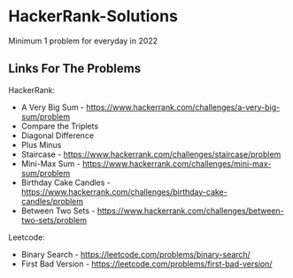 # HackerRank-Solutions

Minimum 1 problem for everyday in 2022

## Links For The Problems

HackerRank:
 * A Very Big Sum - https://www.hackerrank.com/challenges/a-very-big-sum/problem
 * Compare the Triplets
 * Diagonal Difference
 * Plus Minus
 * Staircase - https://www.hackerrank.com/challenges/staircase/problem
 * Mini-Max Sum - https://www.hackerrank.com/challenges/mini-max-sum/problem
 * Birthday Cake Candles - https://www.hackerrank.com/challenges/birthday-cake-candles/problem
 * Between Two Sets - https://www.hackerrank.com/challenges/between-two-sets/problem
 
Leetcode:
 * Binary Search - https://leetcode.com/problems/binary-search/
 * First Bad Version - https://leetcode.com/problems/first-bad-version/
